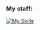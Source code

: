 ### My staff:

[![My Skills](https://skillicons.dev/icons?i=java,mongodb,mysql,linux,bots)](https://skillicons.dev)













